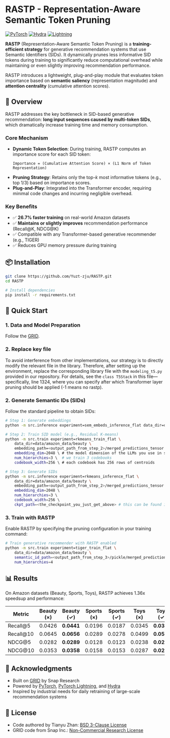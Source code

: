 # RASTP - Representation-Aware Semantic Token Pruning

[![PyTorch](https://img.shields.io/badge/pytorch-2.0%2B-red)](https://pytorch.org/)
[![Hydra](https://img.shields.io/badge/config-hydra-89b8cd)](https://hydra.cc/)
[![Lightning](https://img.shields.io/badge/pytorch-lightning-792ee5)](https://lightning.ai/)

**RASTP** (Representation-Aware Semantic Token Pruning) is a **training-efficient strategy** for generative recommendation systems that use Semantic Identifiers (SIDs). It dynamically prunes less informative SID tokens during training to significantly reduce computational overhead while maintaining or even slightly improving recommendation performance.

RASTP introduces a lightweight, plug-and-play module that evaluates token importance based on **semantic saliency** (representation magnitude) and **attention centrality** (cumulative attention scores).

## 🚀 Overview

RASTP addresses the key bottleneck in SID-based generative recommendation: **long input sequences caused by multi-token SIDs**, which dramatically increase training time and memory consumption.

### Core Mechanism

- **Dynamic Token Selection**: During training, RASTP computes an importance score for each SID token:
  ```
  Importance = (Cumulative Attention Score) × (L1 Norm of Token Representation)
  ```
- **Pruning Strategy**: Retains only the top-*k* most informative tokens (e.g., top 1/3) based on importance scores.
- **Plug-and-Play**: Integrated into the Transformer encoder, requiring minimal code changes and incurring negligible overhead.

### Key Benefits

- ✅ **26.7% faster training** on real-world Amazon datasets
- ✅ **Maintains or slightly improves** recommendation performance (Recall@K, NDCG@K)
- ✅ Compatible with any Transformer-based generative recommender (e.g., TIGER)
- ✅ Reduces GPU memory pressure during training

## 📦 Installation

```bash
git clone https://github.com/Yuzt-zju/RASTP.git
cd RASTP

# Install dependencies
pip install -r requirements.txt
```

## 🎯 Quick Start
### 1. Data and Model Preparation

Follow the [GRID](https://github.com/snap-research/GRID).

### 2. Replace key file

To avoid interference from other implementations, our strategy is to directly modify the relevant file in the library. Therefore, after setting up the environment, replace the corresponding library file with the `modeling_t5.py` provided in our repository. For details, see the `class T5Stack` in this file—specifically, line 1324, where you can specify after which Transformer layer pruning should be applied (-1 means no rastp). 

### 2. Generate Semantic IDs (SIDs)

Follow the standard pipeline to obtain SIDs:

```bash
# Step 1: Generate embeddings
python -m src.inference experiment=sem_embeds_inference_flat data_dir=data/amazon_data/beauty # avaiable data includes 'beauty', 'sports', and 'toys'

# Step 2: Train SID model (e.g., Residual K-means)
python -m src.train experiment=rkmeans_train_flat \
    data_dir=data/amazon_data/beauty \
    embedding_path=<output_path_from_step_2>/merged_predictions_tensor.pt \ # this can be found in the log dirs in step2
    embedding_dim=2048 \ # the model dimension of the LLMs you use in step 2. 2048 for flan-t5-xl as used in this example.
    num_hierarchies=3 \  # we train 3 codebooks
    codebook_width=256 \ # each codebook has 256 rows of centroids  

# Step 3: Generate SIDs
python -m src.inference experiment=rkmeans_inference_flat \
    data_dir=data/amazon_data/beauty \
    embedding_path=<output_path_from_step_2>/merged_predictions_tensor.pt \ 
    embedding_dim=2048 \ 
    num_hierarchies=3 \  
    codebook_width=256 \ 
    ckpt_path=<the_checkpoint_you_just_get_above> # this can be found in the log dir for training SIDs
```

### 3. Train with RASTP

Enable RASTP by specifying the pruning configuration in your training command:

```bash
# Train generative recommender with RASTP enabled
python -m src.train experiment=tiger_train_flat \
    data_dir=data/amazon_data/beauty \ 
    semantic_id_path=<output_path_from_step_3>/pickle/merged_predictions_tensor.pt \
    num_hierarchies=4 
```

## 📊 Results

On Amazon datasets (Beauty, Sports, Toys), RASTP achieves 1.36x speedsup and performance:

| Metric     | Beauty (×) | Beauty (✓) | Sports (×) | Sports (✓) | Toys (×) | Toys (✓) |
|------------|------------|------------|------------|------------|----------|----------|
| Recall@5   | 0.0426     | **0.0441** | 0.0196     | 0.0187     | 0.0345   | **0.0351**|
| Recall@10  | 0.0645     | **0.0656** | 0.0289     | 0.0278     | 0.0499   | **0.0504**|
| NDCG@5     | 0.0282     | **0.0289** | 0.0128     | 0.0123     | 0.0238   | **0.0240**|
| NDCG@10    | 0.0353     | **0.0358** | 0.0158     | 0.0153     | 0.0287   | **0.0289**|
## 🤝 Acknowledgments

- Built on [GRID](https://github.com/snap-research/GRID) by Snap Research
- Powered by [PyTorch](https://pytorch.org/), [PyTorch Lightning](https://lightning.ai/), and [Hydra](https://hydra.cc/)
- Inspired by industrial needs for daily retraining of large-scale recommendation systems

## 🔐 License
- Code authored by Tianyu Zhan: [BSD 3-Clause License](./LICENSE.md)
- GRID code from Snap Inc.: [Non-Commercial Research License](./LICENSE_grid.md)